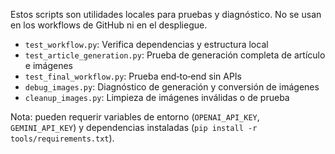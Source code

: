 <!--
Resumen generado automáticamente.

tools/dev/README.md

2025-09-13T06:20:07.388Z

——————————————————————————————
Archivo .md: README.md
Tamaño: 616 caracteres, 10 líneas
Resumen básico generado automáticamente sin análisis de IA.
Contenido detectado basado en extensión y estructura básica.
-->
Estos scripts son utilidades locales para pruebas y diagnóstico. No se usan en los workflows de GitHub ni en el despliegue.

- `test_workflow.py`: Verifica dependencias y estructura local
- `test_article_generation.py`: Prueba de generación completa de artículo e imágenes
- `test_final_workflow.py`: Prueba end‑to‑end sin APIs
- `debug_images.py`: Diagnóstico de generación y conversión de imágenes
- `cleanup_images.py`: Limpieza de imágenes inválidas o de prueba

Nota: pueden requerir variables de entorno (`OPENAI_API_KEY`, `GEMINI_API_KEY`) y dependencias instaladas (`pip install -r tools/requirements.txt`).
